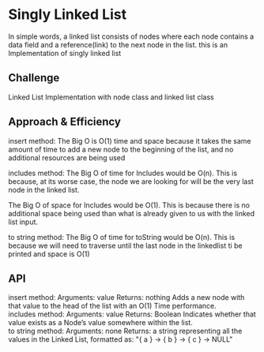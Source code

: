 # Singly Linked List
In simple words, a linked list consists of nodes where each node contains a data field and a reference(link) to the next node in the list. this is an Implementation of singly linked list

## Challenge
Linked List Implementation with node class and linked list class 

## Approach & Efficiency

insert method: The  Big O is O(1) time and space because it takes the same amount of time to add a new node to the beginning of the list, and no additional resources are being used

includes method: The Big O of time for Includes would be O(n). This is because, at its worse case, the node we are looking for will be the very last node in the linked list.

The Big O of space for Includes would be O(1). This is because there is no additional space being used than what is already given to us with the linked list input.

to string method: The Big O of time for toString would be O(n). This is because we will need to traverse until the last node in the linkedlist ti be printed and space is O(1)


## API
insert method:
Arguments: value
Returns: nothing
Adds a new node with that value to the head of the list with an O(1) Time performance.
<br/>
includes method:
Arguments: value
Returns: Boolean
Indicates whether that value exists as a Node’s value somewhere within the list.
<br/>
to string method:
Arguments: none
Returns: a string representing all the values in the Linked List, formatted as:
"{ a } -> { b } -> { c } -> NULL"